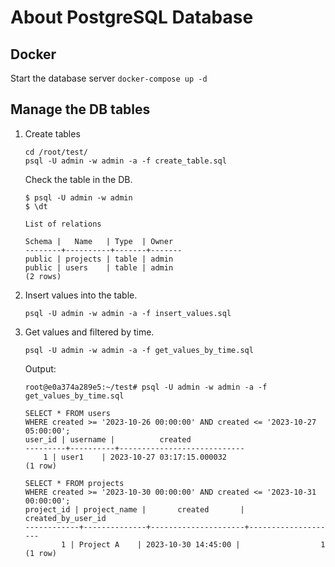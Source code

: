 # About PostgreSQL Database

## Docker

Start the database server
    ```
    docker-compose up -d
    ```

## Manage the DB tables

1. Create tables
    ```
    cd /root/test/
    psql -U admin -w admin -a -f create_table.sql
    ```
    Check the table in the DB.
    ```
    $ psql -U admin -w admin 
    $ \dt
    
    List of relations

    Schema |   Name   | Type  | Owner
    --------+----------+-------+-------
    public | projects | table | admin
    public | users    | table | admin
    (2 rows)
    ```

2. Insert values into the table.
    ```
    psql -U admin -w admin -a -f insert_values.sql
    ```

3. Get values and filtered by time.
    ```
    psql -U admin -w admin -a -f get_values_by_time.sql
    ```
    Output:
    ```
    root@e0a374a289e5:~/test# psql -U admin -w admin -a -f get_values_by_time.sql

    SELECT * FROM users
    WHERE created >= '2023-10-26 00:00:00' AND created <= '2023-10-27 05:00:00';
    user_id | username |          created
    ---------+----------+----------------------------
        1 | user1    | 2023-10-27 03:17:15.000032
    (1 row)

    SELECT * FROM projects
    WHERE created >= '2023-10-30 00:00:00' AND created <= '2023-10-31 00:00:00';
    project_id | project_name |       created       | created_by_user_id
    ------------+--------------+---------------------+--------------------
            1 | Project A    | 2023-10-30 14:45:00 |                  1
    (1 row)
    ```
    